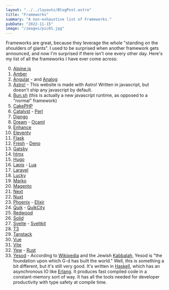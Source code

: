 ```yaml
---
layout: "../../layouts/BlogPost.astro"
title: "Frameworks"
summary: "A non-exhaustive list of Frameworks."
pubDate: "2022-11-15"
image: "/images/pic01.jpg"
---
```


Frameworks are great, because they leverage the whole "standing on the shoulders of giants". I used to be surprised when another framework gets announced, and now I'm surprised if there isn't one every other day. Here's my list of all the frameworks I have ever come across:

0. [Alpine.js](https://alpinejs.dev/)
1. [Amber](https://amberframework.org/)
2. [Angular](https://angular.io/) - and [Analog](https://analogjs.org/)
3. [Astro!](https://astro.build/) - This website is made with Astro! Written in javascript, but doesn't ship any javascript by default. 
4. [Bun.sh](https://bun.sh/) (this is actually a new javascript runtime, as opposed to a "normal" framework)
5. [CakePHP](https://cakephp.org/)
6. [Catalyst](http://catalyst.perl.org/) - [Perl](https://www.perl.org)
7. [Django](https://www.djangoproject.com/)
8. [Dream](https://aantron.github.io/dream/) - [Ocaml](https://ocaml.org/)
9. [Enhance](https://enhance.dev/docs/)
10. [Eleventy](https://www.11ty.dev/)
11. [Flask](https://palletsprojects.com/p/flask/)
12. [Fresh](https://fresh.deno.dev/) - [Deno](https://www.deno.com/)
13. [Gatsby](https://www.gatsbyjs.com/)
14. [htmx](https://htmx.org/)
15. [Hugo](https://gohugo.io/)
16. [Lapis](https://leafo.net/lapis/) - [Lua](https://www.lua.org/)
17. [Laravel](https://laravel.com/)
18. [Lucky](https://luckyframework.org/)
19. [Marko](https://markojs.com/)
20. [Magento](https://www.magento.com) 
21. [Next](https://nextjs.org/)
22. [Nuxt](https://nuxtjs.org/)
23. [Phoenix](https://www.phoenixframework.org/) - [Elixir](https://elixir-lang.org/)
24. [Quik](https://qwik.builder.io/) - [QuikCity](https://qwik.builder.io/qwikcity/overview/)
25. [Redwood](https://redwoodjs.com/)
26. [Solid](https://www.solidjs.com/)
27. [Svelte](https://svelte.dev/) - [Sveltkit](https://kit.svelte.dev/)
26. [T3](https://create.t3.gg/)
28. [Tanstack](https://tanstack.com/)
29. [Vue](https://vitejs.dev/)
30. [Vite](https://vitejs.dev/)
31. [Yew](https://yew.rs/) - [Rust](https://www.rust-lang.org/)
32. [Yesod](https://www.yesodweb.com/) - According to [Wikipedia](https://en.wikipedia.org/wiki/Yesod) and the Jewish [Kabbalah](https://en.wikipedia.org/wiki/Kabbalah), Yesod is "the foundation upon which G-d has built the world." Well, this is something a bit different, but it's still very good. It's written in [Haskell](https://www.haskell.org/), which has an asynchronous IO like [Erlang](https://www.erlang.org/). It produces fast compiled code in a constant-memory sort of way.  It has all the tools needed for developer productivity with type safety at compile time. 